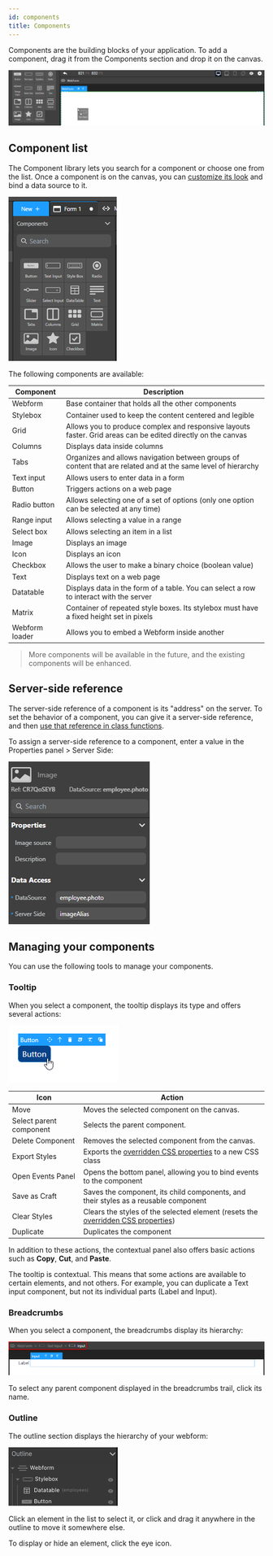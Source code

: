 ```yaml
---
id: components
title: Components
---
```


Components are the building blocks of your application. To add a component, drag it from the Components section and drop it on the canvas.

![add-component-screenshot](img/add-component.png)

## Component list

The Component library lets you search for a component or choose one from the list. Once a component is on the canvas, you can [customize its look](styling.md) and bind a data source to it.

![alt-text](img/components.png)

The following components are available: 

|Component|Description|
|---|---|
|Webform| Base container that holds all the other components| 
|Stylebox| Container used to keep the content centered and legible |
|Grid| Allows you to produce complex and responsive layouts faster. Grid areas can be edited directly on the canvas |
|Columns|Displays data inside columns|
|Tabs|Organizes and allows navigation between groups of content that are related and at the same level of hierarchy|
|Text input|Allows users to enter data in a form|
|Button|Triggers actions on a web page|
|Radio button|Allows selecting one of a set of options (only one option can be selected at any time)|
|Range input|Allows selecting a value in a range|
|Select box|Allows selecting an item in a list|
|Image|Displays an image|
|Icon|Displays an icon|
|Checkbox|Allows the user to make a binary choice (boolean value)|
|Text|Displays text on a web page|
|Datatable|Displays data in the form of a table. You can select a row to interact with the server|
|Matrix| Container of repeated style boxes. Its stylebox must have a fixed height set in pixels|
|Webform loader| Allows you to embed a Webform inside another

> More components will be available in the future, and the existing components will be enhanced.

## Server-side reference

The server-side reference of a component is its "address" on the server. To set the behavior of a component, you can give it a server-side reference, and then [use that reference in class functions](../API/WebFormItemClass.md).

To assign a server-side reference to a component, enter a value in the Properties panel > Server Side:

![alt-text](img/image-server-side.png)

## Managing your components

You can use the following tools to manage your components.

### Tooltip

When you select a component, the tooltip displays its type and offers several actions:

![tooltip](img/tooltip.png)

|Icon|Action|
|---|---|
|Move|Moves the selected component on the canvas.|
|Select parent component|Selects the parent component.|
|Delete Component|Removes the selected component from the canvas.|
|Export Styles|Exports the [overridden CSS properties](styling.md#overriding-style-properties) to a new CSS class|
|Open Events Panel|Opens the bottom panel, allowing you to bind events to the component|
|Save as Craft|Saves the component, its child components, and their styles as a reusable component|
|Clear Styles|Clears the styles of the selected element (resets the [overridden CSS properties](styling.md#overriding-style-properties))|
|Duplicate|Duplicates the component|

In addition to these actions, the contextual panel also offers basic actions such as **Copy**, **Cut**, and **Paste**.

The tooltip is contextual. This means that some actions are available to certain elements, and not others. For example, you can duplicate a Text input component, but not its individual parts (Label and Input). 

### Breadcrumbs

When you select a component, the breadcrumbs display its hierarchy:

![breadcrumbs](img/breadcrumbs.png)

To select any parent component displayed in the breadcrumbs trail, click its name. 

### Outline

The outline section displays the hierarchy of your webform:

![outline](img/outline.png)

Click an element in the list to select it, or click and drag it anywhere in the outline to move it somewhere else.

To display or hide an element, click the eye icon.